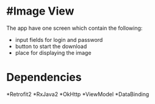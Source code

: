 #Image View
====

The app have one screen which contain the following:
* input fields for login and password
* button to start the download
* place for displaying the image

Dependencies
============
*Retrofit2
*RxJava2
*OkHttp
*ViewModel
*DataBinding


